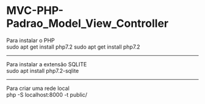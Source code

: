 # MVC-PHP-Padrao_Model_View_Controller

Para instalar o PHP <br>sudo apt get install php7.2
sudo apt get install php7.2
<br>
<hr>
Para instalar a extensão SQLITE  <br>
sudo apt install php7.2-sqlite
<hr>
Para criar uma rede local <br>
php -S localhost:8000 -t public/
